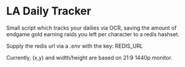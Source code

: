 # LA Daily Tracker

Small script which tracks your dailies via OCR, saving the amount of endgame gold earning raids you left per character to a redis hashset.

Supply the redis url via a .env with the key: REDIS_URL

Currently, (x,y) and width/height are based on 21:9 1440p monitor.